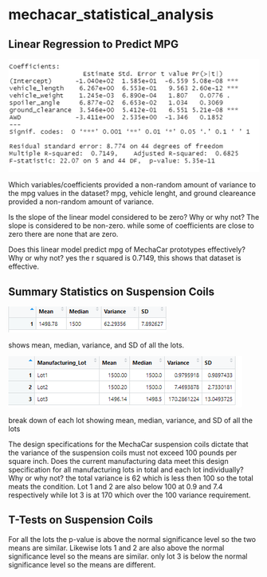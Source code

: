 # mechacar_statistical_analysis
## Linear Regression to Predict MPG

![linear regression](https://github.com/Tyfox1206/mechacar_statistical_analysis/blob/main/images/linear%20regression.PNG)

Which variables/coefficients provided a non-random amount of variance to the mpg values in the dataset?
mpg, vehicle lenght, and ground cleareance provided a non-random amount of variance. 

Is the slope of the linear model considered to be zero? Why or why not?
The slope is considered to be non-zero. while some of coefficients are close to zero there are none that are zero. 

Does this linear model predict mpg of MechaCar prototypes effectively? Why or why not?
yes the r squared is 0.7149, this shows that dataset is effective.

## Summary Statistics on Suspension Coils
![total summary](https://github.com/Tyfox1206/mechacar_statistical_analysis/blob/main/images/total_summary.PNG)

shows mean, median, variance, and SD of all the lots.

![lot summary](https://github.com/Tyfox1206/mechacar_statistical_analysis/blob/main/images/lot_summary.PNG)

break down of each lot showing mean, median, variance, and SD of all the lots

The design specifications for the MechaCar suspension coils dictate that the variance of the suspension coils must not exceed 100 pounds per square inch. Does the current manufacturing data meet this design specification for all manufacturing lots in total and each lot individually? Why or why not?
the total variance is 62 which is less then 100 so the total meats the condition. Lot 1 and 2  are also below 100 at 0.9 and 7.4 respectively while lot 3 is at 170 which over the 100 variance requirement.

## T-Tests on Suspension Coils

For all the lots the p-value is above the normal significance level so the two means are similar. Likewise lots 1 and 2 are also above the normal significance level so the means are similar. only lot 3 is below the normal significance level so the means are different. 

